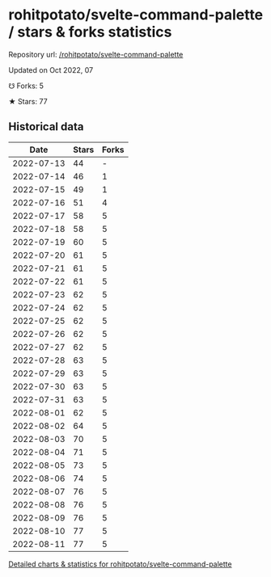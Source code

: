 # rohitpotato/svelte-command-palette / stars & forks statistics

Repository url: [/rohitpotato/svelte-command-palette](https://github.com/rohitpotato/svelte-command-palette)

Updated on Oct 2022, 07

☋ Forks: 5

★ Stars: 77

## Historical data
| Date | Stars | Forks |
|------|-------|-------|
| 2022-07-13 | 44 | - | 
| 2022-07-14 | 46 | 1 | 
| 2022-07-15 | 49 | 1 | 
| 2022-07-16 | 51 | 4 | 
| 2022-07-17 | 58 | 5 | 
| 2022-07-18 | 58 | 5 | 
| 2022-07-19 | 60 | 5 | 
| 2022-07-20 | 61 | 5 | 
| 2022-07-21 | 61 | 5 | 
| 2022-07-22 | 61 | 5 | 
| 2022-07-23 | 62 | 5 | 
| 2022-07-24 | 62 | 5 | 
| 2022-07-25 | 62 | 5 | 
| 2022-07-26 | 62 | 5 | 
| 2022-07-27 | 62 | 5 | 
| 2022-07-28 | 63 | 5 | 
| 2022-07-29 | 63 | 5 | 
| 2022-07-30 | 63 | 5 | 
| 2022-07-31 | 63 | 5 | 
| 2022-08-01 | 62 | 5 | 
| 2022-08-02 | 64 | 5 | 
| 2022-08-03 | 70 | 5 | 
| 2022-08-04 | 71 | 5 | 
| 2022-08-05 | 73 | 5 | 
| 2022-08-06 | 74 | 5 | 
| 2022-08-07 | 76 | 5 | 
| 2022-08-08 | 76 | 5 | 
| 2022-08-09 | 76 | 5 | 
| 2022-08-10 | 77 | 5 | 
| 2022-08-11 | 77 | 5 | 


[Detailed charts & statistics for rohitpotato/svelte-command-palette](https://reviewgithub.com/rep/rohitpotato/svelte-command-palette)
